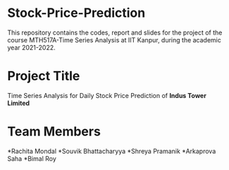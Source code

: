 # Stock-Price-Prediction
This repository contains the codes, report and slides for the project of the course MTH517A-Time Series Analysis at IIT Kanpur, during the academic year 2021-2022.
# Project Title 
Time Series Analysis for Daily Stock Price Prediction of **Indus Tower Limited**
# Team Members
*Rachita Mondal
*Souvik Bhattacharyya
*Shreya Pramanik
*Arkaprova Saha
*Bimal Roy



